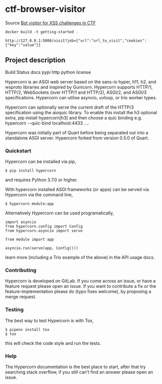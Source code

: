 # ctf-browser-visitor

Source [Bot visitor for XSS challenges in CTF](https://github.com/osirislab/ctf-browser-visitor.git)
~~~
docker build -t getting-started .
~~~
~~~
http://127.0.0.1:5000/visit?job={"url":"url_to_visit","cookies":{"key":"value"}}
~~~
## Project description
Build Status docs pypi http python license

Hypercorn is an ASGI web server based on the sans-io hyper, h11, h2, and wsproto libraries and inspired by Gunicorn. Hypercorn supports HTTP/1, HTTP/2, WebSockets (over HTTP/1 and HTTP/2), ASGI/2, and ASGI/3 specifications. Hypercorn can utilise asyncio, uvloop, or trio worker types.

Hypercorn can optionally serve the current draft of the HTTP/3 specification using the aioquic library. To enable this install the h3 optional extra, pip install hypercorn[h3] and then choose a quic binding e.g. hypercorn --quic-bind localhost:4433 ....

Hypercorn was initially part of Quart before being separated out into a standalone ASGI server. Hypercorn forked from version 0.5.0 of Quart.

### Quickstart
Hypercorn can be installed via pip,
~~~
$ pip install hypercorn
~~~
and requires Python 3.7.0 or higher.

With hypercorn installed ASGI frameworks (or apps) can be served via Hypercorn via the command line,
~~~
$ hypercorn module:app
~~~
Alternatively Hypercorn can be used programatically,
~~~
import asyncio
from hypercorn.config import Config
from hypercorn.asyncio import serve

from module import app

asyncio.run(serve(app, Config()))
~~~
learn more (including a Trio example of the above) in the API usage docs.

### Contributing
Hypercorn is developed on GitLab. If you come across an issue, or have a feature request please open an issue. If you want to contribute a fix or the feature-implementation please do (typo fixes welcome), by proposing a merge request.

### Testing
The best way to test Hypercorn is with Tox,
~~~
$ pipenv install tox
$ tox
~~~
this will check the code style and run the tests.

### Help
The Hypercorn documentation is the best place to start, after that try searching stack overflow, if you still can’t find an answer please open an issue.
